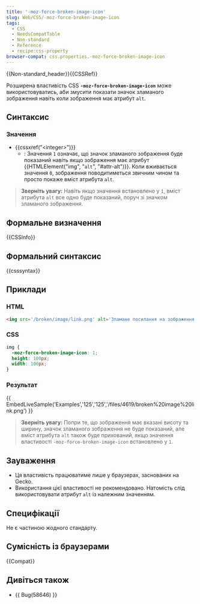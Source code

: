 ```yaml
---
title: '-moz-force-broken-image-icon'
slug: Web/CSS/-moz-force-broken-image-icon
tags:
  - CSS
  - NeedsCompatTable
  - Non-standard
  - Reference
  - recipe:css-property
browser-compat: css.properties.-moz-force-broken-image-icon
---
```

{{Non-standard_header}}{{CSSRef}}

Розширена властивість CSS **`-moz-force-broken-image-icon`** може використовуватись, аби змусити показати значок зламаного зображення навіть коли зображення має атрибут `alt`.

## Синтаксис

### Значення

- {{cssxref("&lt;integer&gt;")}}
  - : Значення `1` означає, що значок зламаного зображення буде показаний навіть якщо зображення має атрибут {{HTMLElement("img", "<code>alt</code>", "#attr-alt")}}. Коли вживається значення `0`, зображення поводитиметься звичним чином та просто покаже вміст атрибута `alt`.

> **Зверніть увагу:** Навіть якщо значення встановлено у `1`, вміст атрибута `alt` все одно буде показаний, поруч зі значком зламаного зображення.

## Формальне визначення

{{CSSInfo}}

## Формальний синтаксис

{{csssyntax}}

## Приклади

### HTML

```html
<img src='/broken/image/link.png' alt='Зламане посилання на зображення'>
```

### CSS

```css
img {
  -moz-force-broken-image-icon: 1;
  height: 100px;
  width: 100px;
}
```

### Результат

{{ EmbedLiveSample('Examples','125','125','/files/4619/broken%20image%20link.png') }}

> **Зверніть увагу:** Попри те, що зображення має вказані висоту та ширину, значок зламаного зображення не буде показаний, але вміст атрибута `alt` також буде прихований, якщо значення властивості `-moz-force-broken-image-icon` встановлено у `1`.

## Зауваження

- Ця властивість працюватиме лише у браузерах, заснованих на Gecko.
- Використання цієї властивості не рекомендовано. Натомість слід використовувати атрибут `alt` із належним значенням.

## Специфікації

Не є частиною жодного стандарту.

## Сумісність із браузерами

{{Compat}}

## Дивіться також

- {{ Bug(58646) }}
